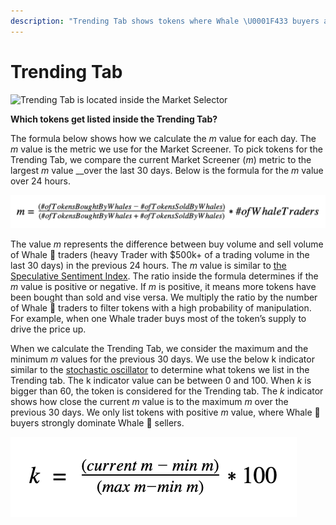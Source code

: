 ```yaml
---
description: "Trending Tab shows tokens where Whale \U0001F433 buyers are strongly dominating over Whale \U0001F433 sellers."
---
```


# Trending Tab

![Trending Tab is located inside the Market Selector ](https://lh6.googleusercontent.com/r19mMZ75gfndmvvktsMfzBmYNaWSZdROnk9rIzBnn2kGJpg13QTL2Tr7Iu9E9EfXkEcQ29Y2D3NuXhXXwD90Q9udwAGQSmhIcMKQ9ZFwOhNvNT_XXRRC-OpgFCm9cMawPsZ37Y8D)

**Which tokens get listed inside the Trending Tab?**

The formula below shows how we calculate the _m_ value for each day. The _m_ value is the metric we use for the Market Screener. To pick tokens for the Trending Tab, we compare the current Market Screener \(_m_\) metric to the largest _m_ value __over the last 30 days. Below is the formula for the _m_ value over 24 hours. 

![](../../.gitbook/assets/screen-shot-2021-08-14-at-10.07.33-pm.png)

The value _m_ represents the difference between buy volume and sell volume of Whale 🐳 traders \(heavy Trader with $500k+ of a trading volume in the last 30 days\) in the previous 24 hours. The _m_ value is similar to [the Speculative Sentiment Index](https://www.fxcm.com/markets/insights/speculative-sentiment-index-ssi/). The ratio inside the formula determines if the _m_ value is positive or negative. If _m_ is positive, it means more tokens have been bought than sold and vise versa. We multiply the ratio by the number of Whale 🐳 traders to filter tokens with a high probability of manipulation. For example, when one Whale trader buys most of the token’s supply to drive the price up.   


When we calculate the Trending Tab, we consider the maximum and the minimum _m_ values for the previous 30 days. We use the below k indicator similar to the [stochastic oscillator](https://en.wikipedia.org/wiki/Stochastic_oscillator) to determine what tokens we list in the Trending tab. The k indicator value can be between 0 and 100. When _k_ is bigger than 60, the token is considered for the Trending tab. The _k_ indicator shows how close the current _m_ value is to the maximum _m_ over the previous 30 days. We only list tokens with positive _m_ value, where Whale 🐳 buyers strongly dominate Whale 🐳 sellers.

![](../../.gitbook/assets/screen-shot-2021-08-14-at-10.11.48-pm.png)

